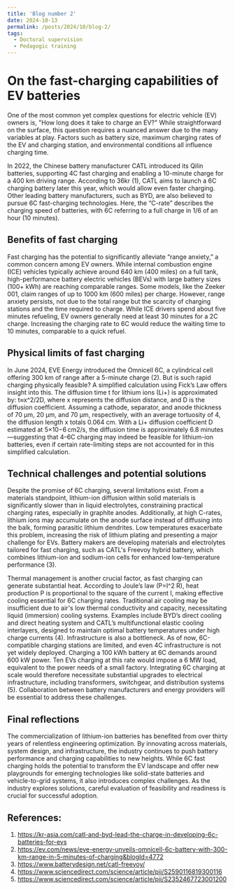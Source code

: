 ```yaml
---
title: 'Blog number 2'
date: 2024-10-13
permalink: /posts/2024/10/blog-2/
tags:
  - Doctoral supervision
  - Pedagogic training
---
```


# On the fast-charging capabilities of EV batteries

One of the most common yet complex questions for electric vehicle (EV) owners is, "How long does it take to charge an EV?" While straightforward on the surface, this question requires a nuanced answer due to the many variables at play. Factors such as battery size, maximum charging rates of the EV and charging station, and environmental conditions all influence charging time.

In 2022, the Chinese battery manufacturer CATL introduced its Qilin batteries, supporting 4C fast charging and enabling a 10-minute charge for a 400 km driving range. According to 36kr (1), CATL aims to launch a 6C charging battery later this year, which would allow even faster charging. Other leading battery manufacturers, such as BYD, are also believed to pursue 6C fast-charging technologies. Here, the “C-rate” describes the charging speed of batteries, with 6C referring to a full charge in 1/6 of an hour (10 minutes).

## Benefits of fast charging
Fast charging has the potential to significantly alleviate “range anxiety,” a common concern among EV owners. While internal combustion engine (ICE) vehicles typically achieve around 640 km (400 miles) on a full tank, high-performance battery electric vehicles (BEVs) with large battery sizes (100+ kWh) are reaching comparable ranges. Some models, like the Zeeker 001, claim ranges of up to 1000 km (600 miles) per charge. However, range anxiety persists, not due to the total range but the scarcity of charging stations and the time required to charge. While ICE drivers spend about five minutes refueling, EV owners generally need at least 30 minutes for a 2C charge. Increasing the charging rate to 6C would reduce the waiting time to 10 minutes, comparable to a quick refuel.

## Physical limits of fast charging
In June 2024, EVE Energy introduced the Omnicell 6C, a cylindrical cell offering 300 km of range after a 5-minute charge (2). But is such rapid charging physically feasible? A simplified calculation using Fick’s Law offers insight into this. The diffusion time t for lithium ions (Li+) is approximated by: t≈x^2/2D, where x represents the diffusion distance, and D is the diffusion coefficient. Assuming a cathode, separator, and anode thickness of 70 μm, 20 μm, and 70 μm, respectively, with an average tortuosity of 4, the diffusion length x totals 0.064 cm. With a Li+ diffusion coefficient D estimated at 5×10−6 cm2/s, the diffusion time is approximately 6.8 minutes—suggesting that 4–6C charging may indeed be feasible for lithium-ion batteries, even if certain rate-limiting steps are not accounted for in this simplified calculation.

## Technical challenges and potential solutions
Despite the promise of 6C charging, several limitations exist. From a materials standpoint, lithium-ion diffusion within solid materials is significantly slower than in liquid electrolytes, constraining practical charging rates, especially in graphite anodes. Additionally, at high C-rates, lithium ions may accumulate on the anode surface instead of diffusing into the balk, forming parasitic lithium dendrites. Low temperatures exacerbate this problem, increasing the risk of lithium plating and presenting a major challenge for EVs. Battery makers are developing materials and electrolytes tailored for fast charging, such as CATL's Freevoy hybrid battery, which combines lithium-ion and sodium-ion cells for enhanced low-temperature performance (3).

Thermal management is another crucial factor, as fast charging can generate substantial heat. According to Joule’s law (P=I^2 R), heat production P is proportional to the square of the current I, making effective cooling essential for 6C charging rates. Traditional air cooling may be insufficient due to air's low thermal conductivity and capacity, necessitating liquid (immersion) cooling systems. Examples include BYD’s direct cooling and direct heating system and CATL’s multifunctional elastic cooling interlayers, designed to maintain optimal battery temperatures under high charge currents (4).
Infrastructure is also a bottleneck. As of now, 6C-compatible charging stations are limited, and even 4C infrastructure is not yet widely deployed. Charging a 100 kWh battery at 6C demands around 600 kW power. Ten EVs charging at this rate would impose a 6 MW load, equivalent to the power needs of a small factory. Integrating 6C charging at scale would therefore necessitate substantial upgrades to electrical infrastructure, including transformers, switchgear, and distribution systems (5). Collaboration between battery manufacturers and energy providers will be essential to address these challenges.

## Final reflections
The commercialization of lithium-ion batteries has benefited from over thirty years of relentless engineering optimization. By innovating across materials, system design, and infrastructure, the industry continues to push battery performance and charging capabilities to new heights. While 6C fast charging holds the potential to transform the EV landscape and offer new playgrounds for emerging technologies like solid-state batteries and vehicle-to-grid systems, it also introduces complex challenges. As the industry explores solutions, careful evaluation of feasibility and readiness is crucial for successful adoption.

## References:
1. https://kr-asia.com/catl-and-byd-lead-the-charge-in-developing-6c-batteries-for-evs
2. https://ev.com/news/eve-energy-unveils-omnicell-6c-battery-with-300-km-range-in-5-minutes-of-charging&blogId=4772
3. https://www.batterydesign.net/catl-freevoy/
4. https://www.sciencedirect.com/science/article/pii/S2590116819300116
5. https://www.sciencedirect.com/science/article/pii/S2352467723001200
